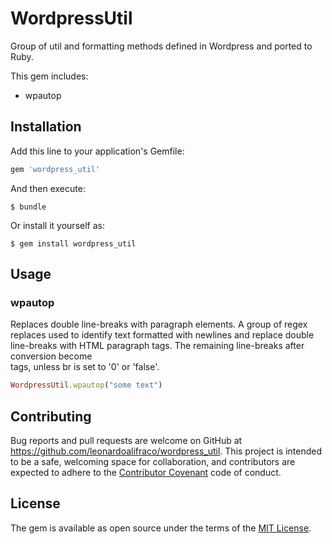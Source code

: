 # WordpressUtil

Group of util and formatting methods defined in Wordpress and ported to Ruby.

This gem includes:
 - wpautop

## Installation

Add this line to your application's Gemfile:

```ruby
gem 'wordpress_util'
```

And then execute:

    $ bundle

Or install it yourself as:

    $ gem install wordpress_util

## Usage

### wpautop

Replaces double line-breaks with paragraph elements.
A group of regex replaces used to identify text formatted with newlines and
replace double line-breaks with HTML paragraph tags. The remaining line-breaks
after conversion become <br /> tags, unless br is set to '0' or 'false'.

```ruby
WordpressUtil.wpautop("some text")
```

## Contributing

Bug reports and pull requests are welcome on GitHub at https://github.com/leonardoalifraco/wordpress_util. This project is intended to be a safe, welcoming space for collaboration, and contributors are expected to adhere to the [Contributor Covenant](http://contributor-covenant.org) code of conduct.

## License

The gem is available as open source under the terms of the [MIT License](http://opensource.org/licenses/MIT).

